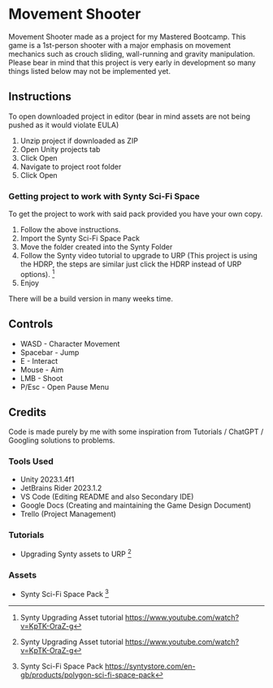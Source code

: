 # Movement Shooter
Movement Shooter made as a project for my Mastered Bootcamp. This game is a 1st-person shooter with a major emphasis on movement mechanics such as crouch sliding, wall-running and gravity manipulation.
Please bear in mind that this project is very early in development so many things listed below may not be implemented yet.

## Instructions 
To open downloaded project in editor (bear in mind assets are not being pushed as it would violate EULA)
1. Unzip project if downloaded as ZIP
2. Open Unity projects tab
3. Click Open
4. Navigate to project root folder
5. Click Open

### Getting project to work with Synty Sci-Fi Space
To get the project to work with said pack provided you have your own copy.
1. Follow the above instructions.
2. Import the Synty Sci-Fi Space Pack
3. Move the folder created into the Synty Folder
4. Follow the Synty video tutorial to upgrade to URP (This project is using the HDRP, the steps are similar just click the HDRP instead of URP options). [^1]
5. Enjoy

There will be a build version in many weeks time.

## Controls
- WASD - Character Movement
- Spacebar - Jump
- E - Interact
- Mouse - Aim
- LMB - Shoot
- P/Esc - Open Pause Menu

## Credits
Code is made purely by me with some inspiration from Tutorials / ChatGPT / Googling solutions to problems.

### Tools Used
- Unity 2023.1.4f1
- JetBrains Rider 2023.1.2
- VS Code (Editing README and also Secondary IDE)
- Google Docs (Creating and maintaining the Game Design Document)
- Trello (Project Management)

### Tutorials
- Upgrading Synty assets to URP [^1]

### Assets
- Synty Sci-Fi Space Pack [^2]

[^1]: Synty Upgrading Asset tutorial https://www.youtube.com/watch?v=KpTK-OraZ-g
[^2]: Synty Sci-Fi Space Pack https://syntystore.com/en-gb/products/polygon-sci-fi-space-pack
